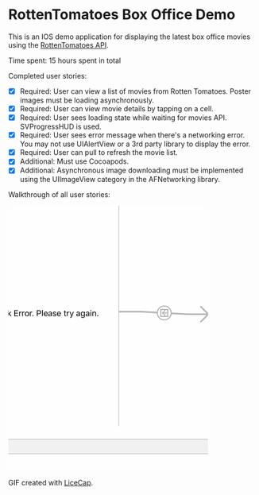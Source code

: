 # RottenTomatoes Box Office Demo

This is an IOS demo application for displaying the latest box office movies using the [RottenTomatoes API](http://www.rottentomatoes.com/). 

Time spent: 15 hours spent in total

Completed user stories:

 * [x] Required: User can view a list of movies from Rotten Tomatoes. Poster images must be loading asynchronously.
 * [x] Required: User can view movie details by tapping on a cell.
 * [x] Required: User sees loading state while waiting for movies API. SVProgressHUD is used.
 * [x] Required: User sees error message when there's a networking error. You may not use UIAlertView or a 3rd party library to display the error. 
 * [x] Required: User can pull to refresh the movie list.
 * [x] Additional: Must use Cocoapods.
 * [x] Additional: Asynchronous image downloading must be implemented using the UIImageView category in the AFNetworking library.

Walkthrough of all user stories:

![Video Walkthrough](RottenT_gif.gif)

GIF created with [LiceCap](http://www.cockos.com/licecap/).
